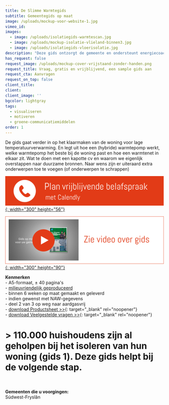 ```yaml
---
title: De Slimme Warmtegids
subtitle: Gemeentegids op maat
image: /uploads/mockup-voor-website-1.jpg
vimeo_id:
images:
  - image: /uploads/isolatiegids-warmtescan.jpg
  - image: /uploads/mockup-isolatie-vlieland-binnen3.jpg
  - image: /uploads/isolatiegids-vloerisolatie.jpg
description: "Deze gids ontzorgt de gemeente en ondersteunt energiecoaches. Het brengt de TvW naar de praktijk. De gids wordt op maakt gemaakt (met huisstijl en lokale interviews) en biedt\_concrete en laagdrempelige hulp. Hij staat vol\_heldere content die overeenkomt met bestaande kanalen (Duurzaam Bouwloket, Milieu Centraal, etc.). Handige QR-codes helpen de bewoners verder. De gids kan de komende jaren gebruikt worden als naslagwerk. En worden voorzien van NAW-gegevens voor huis-aan-huis bezorging."
has_request: false
request_image: /uploads/mockup-cover-vrijstaand-zonder-handen.png
request_title: Vraag, gratis en vrijblijvend, een sample gids aan
request_cta: Aanvragen
request_on_top: false
client_title:
client:
client_image: ''
bgcolor: lightgray
tags:
  - visualiseren
  - motiveren
  - groene-communicatiemiddelen
order: 1
---
```

De gids gaat verder in op het klaarmaken van de woning voor lage temperatuurverwarming. En legt uit hoe een (hybride) warmtepomp werkt, welke warmtepomp het beste bij de woning past en hoe een warmtenet in elkaar zit. Wat te doen met een kapotte cv en waarom we eigenlijk overstappen naar duurzame bronnen. Naar wens zijn er uiteraard extra onderwerpen toe te voegen (of onderwerpen te schrappen)

[​​​​​​![](/uploads/knoppen-32-3.svg){: width="300" height="56"}](https://calendly.com/frisseplannen/kennismaking-en-vragen)

[![](/uploads/knoppen-33-33.svg){: width="300" height="90"}](https://vimeo.com/845903129?share=copy)<br>

**Kenmerken**<br>\- A5-formaat, ± 40 pagina's<br>\- [milieuvriendelijk geproduceerd](https://frisseplannen.nl/blogs/certificeringen/)<br>\- binnen 6 weken op maat gemaakt en geleverd<br>\- indien gewenst met NAW-gegevens<br>\- deel 2 van 3 op weg naar aardgasvrij<br>\- [download Productsheet &gt;&gt;](https://bit.ly/productsheetDSI){: target="_blank" rel="noopener"}<br>\- [download Veelgestelde vragen &gt;&gt;](/uploads/De-Slimme-Isolatiegids_Frisse-vragen.pdf){: target="_blank" rel="noopener"}

# &gt; 110.000 huishoudens zijn al geholpen bij het isoleren van hun woning (gids 1). Deze gids helpt bij de volgende stap.

<br><br>**Gemeenten die u voorgingen:**<br>Súdwest-Fryslân